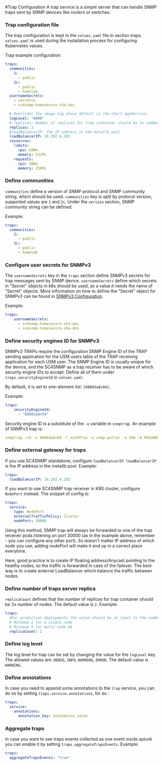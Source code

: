 #Trap Configuration
A trap service is a simple server that can handle SNMP traps sent by SNMP devices like routers or switches.   

### Trap configuration file

The trap configuration is kept in the `values.yaml` file in section traps.
`values.yaml` is used during the installation process for configuring Kubernetes values.

Trap example configuration:
```yaml
traps:
  communities:
    1:
      - public 
    2c:
      - public
      - homelab
  usernameSecrets:
    - secretv3
    - sc4snmp-homesecure-sha-des

  # Overrides the image tag whose default is the chart appVersion.
  logLevel: "WARN"
  # replicas: Number of replicas for trap container should be 2x number of nodes
  replicas: 2
  #loadBalancerIP: The IP address in the metallb pool
  loadBalancerIP: 10.202.4.202
  resources: 
    limits:
      cpu: 500m
      memory: 512Mi
    requests:
      cpu: 200m
      memory: 256Mi  
```

### Define communities 
`communities` define a version of SNMP protocol and SNMP community string, which should be used. 
`communities` key is split by protocol version, supported values are `1` and `2c`. Under the `version` section, SNMP community string can be defined. 

Example: 
```yaml
traps:
  communities:
    1:
      - public 
    2c:
      - public
      - homelab
```

### Configure user secrets for SNMPv3 
The `usernameSecrets` key in the `traps` section define SNMPv3 secrets for trap messages sent by SNMP device. `usernameSecrets` define which secrets 
in "Secret" objects in k8s should be used, as a value it needs the name of "Secret" objects. 
More information on how to define the "Secret" object for SNMPv3 can be found in [SNMPv3 Configuration](snmpv3-configuration.md).

Example:
```yaml
traps:
    usernameSecrets:
      - sc4snmp-homesecure-sha-aes
      - sc4snmp-homesecure-sha-des
```   

### Define security engines ID for SNMPv3

SNMPv3 TRAPs require the configuration SNMP Engine ID of the TRAP sending application for the USM users table of the TRAP receiving 
application for each USM user. The SNMP Engine ID is usually unique for the device, and the SC4SNMP as a trap receiver has to be aware of 
which security engine IDs to accept. Define all of them under `traps.securityEngineId` in `values.yaml`.

By default, it is set to one-element list: `[80003a8c04]`. 

Example:
```yaml
traps:
    securityEngineId: 
      - "80003a8c04"
```

Security engine ID is a substitute of the `-e` variable in `snmptrap`.
An example of SNMPv3 trap is:

```yaml
snmptrap -v3 -e 80003a8c04 -l authPriv -u snmp-poller -a SHA -A PASSWORD1 -x AES -X PASSWORD1 10.202.13.233 '' 1.3.6.1.2.1.2.2.1.1.1
```

### Define external gateway for traps

If you use SC4SNMP standalone, configure `loadBalancerIP`.
`loadBalancerIP` is the IP address in the metallb pool. 
Example:

```yaml
traps:
  loadBalancerIP: 10.202.4.202
```

If you want to use SC4SNMP trap receiver in K8S cluster, configure `NodePort` instead. The snippet of config is:

```yaml
traps:
  service: 
    type: NodePort
    externalTrafficPolicy: Cluster
    nodePort: 30000
```

Using this method, SNMP trap will always be forwarded to one of the trap receiver pods listening on port 30000 (as in the
example above, remember - you can configure any other port). So doesn't matter IP address of which node you use, adding
nodePort will make it end up in a correct place everytime. 

Here, good practice is to create IP floating address/Anycast pointing to the healthy nodes, so the traffic is forwarded in case of the
failover. The best way is to create external LoadBalancer which balance the traffic between nodes.

### Define number of traps server replica
`replicaCount` defines that the number of replicas for trap container should be 2x number of nodes. The default value is `2`. 
Example:
```yaml
traps:
  #For production deployments the value should be at least 2x the number of nodes
  # Minimum 2 for a single node
  # Minimum 6 for multi-node HA
  replicaCount: 2
```

### Define log level
The log level for trap can be set by changing the value for the `logLevel` key. The allowed values are: `DEBUG`, `INFO`, `WARNING`, `ERROR`. 
The default value is `WARNING`.

### Define annotations
In case you need to append some annotations to the `trap` service, you can do so by setting `traps.service.annotations`, for ex.:

```yaml
traps:
  service:
    annotations:
      annotation_key: annotation_value
```

### Aggregate traps
In case you want to see traps events collected as one event inside splunk you can enable it by setting `traps.aggregateTrapsEvents`.
Example:
```yaml
traps:
  aggregateTrapsEvents: "true"
```